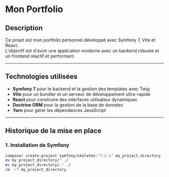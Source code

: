 # Mon Portfolio

## Description

Ce projet est mon portfolio personnel développé avec Symfony 7, Vite et React.  
L'objectif est d'avoir une application moderne avec un backend robuste et un frontend réactif et performant.

---

## Technologies utilisées

- **Symfony 7** pour le backend et la gestion des templates avec Twig  
- **Vite** pour un bundler et un serveur de développement ultra-rapide  
- **React** pour construire des interfaces utilisateur dynamiques  
- **Doctrine ORM** pour la gestion de la base de données  
- **Yarn** pour gérer les dépendances JavaScript  

---

## Historique de la mise en place

### 1. Installation de Symfony

```bash
composer create-project symfony/skeleton:"7.2.x" my_project_directory
mv my_project_directory/* ./
mv my_project_directory/.* ./
rm -rf my_project_directory

